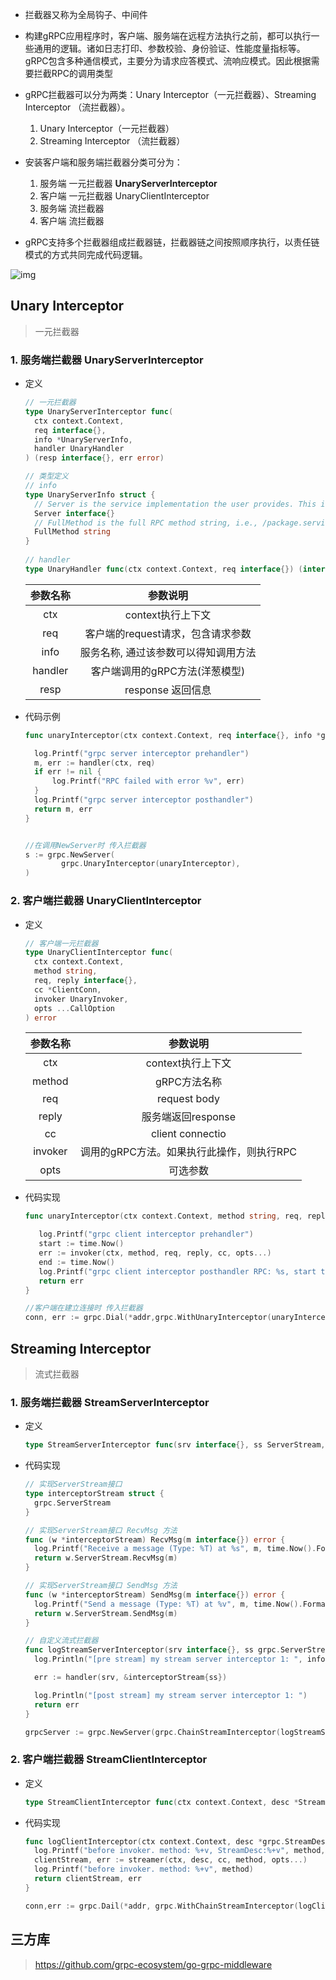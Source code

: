 - 拦截器又称为全局钩子、中间件
- 构建gRPC应用程序时，客户端、服务端在远程方法执行之前，都可以执行一些通用的逻辑。诸如日志打印、参数校验、身份验证、性能度量指标等。gRPC包含多种通信模式，主要分为请求应答模式、流响应模式。因此根据需要拦截RPC的调用类型
- gRPC拦截器可以分为两类：Unary Interceptor（一元拦截器）、Streaming Interceptor （流拦截器）。
  1. Unary Interceptor（一元拦截器）
  2. Streaming Interceptor （流拦截器）

- 安装客户端和服务端拦截器分类可分为：
  1. 服务端 一元拦截器 **UnaryServerInterceptor**
  2. 客户端 一元拦截器 UnaryClientInterceptor
  3. 服务端 流拦截器
  4. 客户端 流拦截器
- gRPC支持多个拦截器组成拦截器链，拦截器链之间按照顺序执行，以责任链模式的方式共同完成代码逻辑。

![img](https://raw.githubusercontent.com/hellolib/pictures/main/Typora/pic-01/20230427160408.png)

## Unary Interceptor

> 一元拦截器

### 1. 服务端拦截器 UnaryServerInterceptor

- 定义

  ```go
  // 一元拦截器
  type UnaryServerInterceptor func(
    ctx context.Context,
    req interface{},
    info *UnaryServerInfo,
    handler UnaryHandler
  ) (resp interface{}, err error)
  
  // 类型定义
  // info 
  type UnaryServerInfo struct {
  	// Server is the service implementation the user provides. This is read-only.
  	Server interface{}
  	// FullMethod is the full RPC method string, i.e., /package.service/method.
  	FullMethod string
  }
    
  // handler
  type UnaryHandler func(ctx context.Context, req interface{}) (interface{}, error)
  
  ```

  | 参数名称 |               参数说明               |
  | :------: | :----------------------------------: |
  |   ctx    |          context执行上下文           |
  |   req    |  客户端的request请求，包含请求参数   |
  |   info   | 服务名称, 通过该参数可以得知调用方法 |
  | handler  |    客户端调用的gRPC方法(洋葱模型)    |
  |   resp   |          response 返回信息           |

- 代码示例

  ```go
  func unaryInterceptor(ctx context.Context, req interface{}, info *grpc.UnaryServerInfo, handler grpc.UnaryHandler) (interface{}, error) {
  
  	log.Printf("grpc server interceptor prehandler")
  	m, err := handler(ctx, req)
  	if err != nil {
  		log.Printf("RPC failed with error %v", err)
  	}
  	log.Printf("grpc server interceptor posthandler")
  	return m, err
  }
  
  
  //在调用NewServer时 传入拦截器
  s := grpc.NewServer(
          grpc.UnaryInterceptor(unaryInterceptor),
  )
  ```

### 2. 客户端拦截器 UnaryClientInterceptor

- 定义

  ```go
  // 客户端一元拦截器
  type UnaryClientInterceptor func(
    ctx context.Context,
    method string,
    req, reply interface{},
    cc *ClientConn,
    invoker UnaryInvoker,
    opts ...CallOption
  ) error
  
  ```

  | 参数名称 |                 参数说明                  |
  | :------: | :---------------------------------------: |
  |   ctx    |             context执行上下文             |
  |  method  |               gRPC方法名称                |
  |   req    |               request body                |
  |  reply   |            服务端返回response             |
  |    cc    |             client connectio              |
  | invoker  | 调用的gRPC方法。如果执行此操作，则执行RPC |
  |   opts   |                 可选参数                  |

- 代码实现

  ```go
  func unaryInterceptor(ctx context.Context, method string, req, reply interface{}, cc *grpc.ClientConn, invoker grpc.UnaryInvoker, opts ...grpc.CallOption) error {
  
     log.Printf("grpc client interceptor prehandler")
     start := time.Now()
     err := invoker(ctx, method, req, reply, cc, opts...)
     end := time.Now()
     log.Printf("grpc client interceptor posthandler RPC: %s, start time: %s, end time: %s, err: %v", method, start.Format("Basic"), end.Format(time.RFC3339), err)
     return err
  }
  
  //客户端在建立连接时 传入拦截器
  conn, err := grpc.Dial(*addr,grpc.WithUnaryInterceptor(unaryInterceptor))
  ```

  

## Streaming Interceptor 

> 流式拦截器

### 1. 服务端拦截器 StreamServerInterceptor

- 定义

  ```go
  type StreamServerInterceptor func(srv interface{}, ss ServerStream, info *StreamServerInfo, handler StreamHandler) error
  ```

- 代码实现

  ```go
  // 实现ServerStream接口
  type interceptorStream struct {
  	grpc.ServerStream
  }
  
  // 实现ServerStream接口 RecvMsg 方法
  func (w *interceptorStream) RecvMsg(m interface{}) error {
  	log.Printf("Receive a message (Type: %T) at %s", m, time.Now().Format(time.RFC3339))
  	return w.ServerStream.RecvMsg(m)
  }
  
  // 实现ServerStream接口 SendMsg 方法
  func (w *interceptorStream) SendMsg(m interface{}) error {
  	log.Printf("Send a message (Type: %T) at %v", m, time.Now().Format(time.RFC3339))
  	return w.ServerStream.SendMsg(m)
  }
  
  // 自定义流式拦截器
  func logStreamServerInterceptor(srv interface{}, ss grpc.ServerStream, info *grpc.StreamServerInfo, handler grpc.StreamHandler) error {
  	log.Println("[pre stream] my stream server interceptor 1: ", info.FullMethod)
  
  	err := handler(srv, &interceptorStream{ss})
  
  	log.Println("[post stream] my stream server interceptor 1: ")
  	return err
  }
  
  grpcServer := grpc.NewServer(grpc.ChainStreamInterceptor(logStreamServerInterceptor))
  
  ```

  

### 2. 客户端拦截器 StreamClientInterceptor

- 定义

  ```go
  type StreamClientInterceptor func(ctx context.Context, desc *StreamDesc, cc *ClientConn, method string, streamer Streamer, opts ...CallOption) (ClientStream, error)
  ```

- 代码实现

  ```go
  func logClientInterceptor(ctx context.Context, desc *grpc.StreamDesc, cc *grpc.ClientConn, method string, streamer grpc.Streamer, opts ...grpc.CallOption) (grpc.ClientStream, error) {
  	log.Printf("before invoker. method: %+v, StreamDesc:%+v", method, desc)
  	clientStream, err := streamer(ctx, desc, cc, method, opts...)
  	log.Printf("before invoker. method: %+v", method)
  	return clientStream, err
  }
  
  conn,err := grpc.Dail(*addr, grpc.WithChainStreamInterceptor(logClientInterceptor))
  
  ```

  

## 三方库

> https://github.com/grpc-ecosystem/go-grpc-middleware